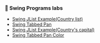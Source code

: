 ### 📝 Swing Programs labs

- [Swing JList Example(Country list)](https://github.com/Nishmitha-shetty17/Java_Programs_with_output/blob/main/5_Swing_Programs/zSwingJListExample.png)
- [Swing Tabbed Pan](https://github.com/Nishmitha-shetty17/Java_Programs_with_output/blob/main/5_Swing_Programs/zSwingTabbedPan.png)
- [Swing JList Example(Country's capital)](https://github.com/Nishmitha-shetty17/Java_Programs_with_output/blob/main/5_Swing_Programs/zSwingJlistCapitalCountries.png)
-  [Swing Tabbed Pan Color](https://github.com/Nishmitha-shetty17/Java_Programs_with_output/blob/main/5_Swing_Programs/zSwingTabbedPanColor.png)

